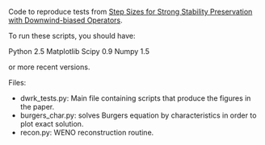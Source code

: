 Code to reproduce tests from [Step Sizes for Strong Stability Preservation with
Downwind-biased Operators](http://arxiv.org/abs/1105.5798).

To run these scripts, you should have:

Python 2.5 
Matplotlib
Scipy 0.9
Numpy 1.5

or more recent versions.

Files:
- dwrk_tests.py: Main file containing scripts that produce the figures in the paper.
- burgers_char.py: solves Burgers equation by characteristics in order to plot exact solution.
- recon.py: WENO reconstruction routine.
